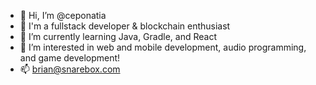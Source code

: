 - 👋 Hi, I’m @ceponatia
- 👀 I'm a fullstack developer & blockchain enthusiast
- 🌱 I’m currently learning Java, Gradle, and React
- 💞️ I’m interested in web and mobile development, audio programming, and game development!
- 📫 brian@snarebox.com
